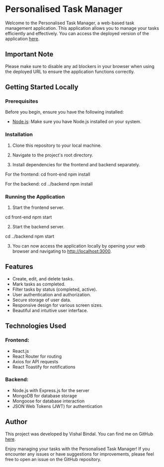# Personalised Task Manager

Welcome to the Personalised Task Manager, a web-based task management application. This application allows you to manage your tasks efficiently and effectively. You can access the deployed version of the application [here](https://personalised-task-manager-oyby.vercel.app/).

## Important Note

Please make sure to disable any ad blockers in your browser when using the deployed URL to ensure the application functions correctly.

## Getting Started Locally

### Prerequisites

Before you begin, ensure you have the following installed:

- [Node.js](https://nodejs.org/): Make sure you have Node.js installed on your system.

### Installation

1. Clone this repository to your local machine.

2. Navigate to the project's root directory.

3. Install dependencies for the frontend and backend separately.

For the frontend:
cd front-end
npm install

For the backend:
cd ../backend
npm install

### Running the Application

1. Start the frontend server.

  cd front-end
  npm start

2. Start the backend server.

  cd ../backend
  npm start

3. You can now access the application locally by opening your web browser and navigating to [http://localhost:3000](http://localhost:3000).

## Features

- Create, edit, and delete tasks.
- Mark tasks as completed.
- Filter tasks by status (completed, active).
- User authentication and authorization.
- Secure storage of user data.
- Responsive design for various screen sizes.
- Beautiful and intuitive user interface.

## Technologies Used

### Frontend:

- React.js
- React Router for routing
- Axios for API requests
- React Toastify for notifications

### Backend:

- Node.js with Express.js for the server
- MongoDB for database storage
- Mongoose for database interaction
- JSON Web Tokens (JWT) for authentication

## Author

This project was developed by Vishal Bindal. You can find me on GitHub [here](https://github.com/vbindal).

Enjoy managing your tasks with the Personalised Task Manager! If you encounter any issues or have suggestions for improvements, please feel free to open an issue on the GitHub repository.
